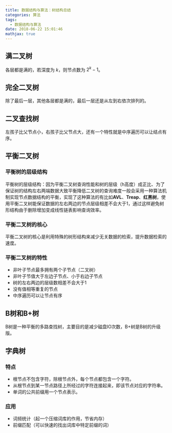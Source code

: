 ```yaml
---
title: 数据结构与算法：树结构总结
categories: 算法
tags:
  - 数据结构与算法
date: 2018-06-22 15:01:46
mathjax: true
---
```


## 满二叉树

各层都是满的，若深度为 $k$，则节点数为 $2^k - 1$。

## 完全二叉树

除了最后一层，其他各层都是满的，最后一层还是从左到右依次排列的。

## 二叉查找树

左孩子比父节点小，右孩子比父节点大，还有一个特性就是中序遍历可以让结点有序。

## 平衡二叉树

### 平衡树的层级结构

平衡树的层级结构：因为平衡二叉树查询性能和树的层级（h高度）成正比、为了保证树的结构左右两端数据大致平衡降低二叉树的查询难度一般会采用一种算法机制实现节点数据结构的平衡，实现了这种算法的有比如**AVL**、**Treap**、**红黑树**，使用平衡二叉树能保证数据的左右两边的节点层级相差不会大于1，通过这样避免树形结构由于删除增加变成线性链表影响查询效率。

### 平衡二叉树的核心

平衡二叉树的核心是利用特殊的树形结构来减少无关数据的检索，提升数据检索的速度。

### 平衡二叉树的特性

- 非叶子节点最多拥有两个子节点（二叉树）
- 非叶子节值大于左边子节点、小于右边子节点
- 树的左右两边的层级数相差不会大于1
- 没有值相等重复的节点
- 中序遍历可以让节点有序

## B树和B+树

B树是一种平衡的多路查找树，主要目的是减少磁盘IO次数，B+树是B树的升级版。

## 字典树

### 特点

- 根节点不包含字符，除根节点外，每个节点都包含一个字符。
- 从根节点到某一节点路径上所经过的字符连接起来，即该节点对应的字符串。
- 单词的公共前缀用一个节点表示。

### 应用

- 词频统计（起一个压缩词库的作用，节省内存）
- 前缀匹配（可以快速的找出词库中特定前缀的词）

